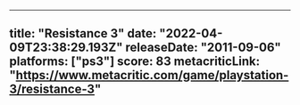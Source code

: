 
---
title: "Resistance 3"
date: "2022-04-09T23:38:29.193Z"
releaseDate: "2011-09-06"
platforms: ["ps3"]
score: 83
metacriticLink: "https://www.metacritic.com/game/playstation-3/resistance-3"
---
